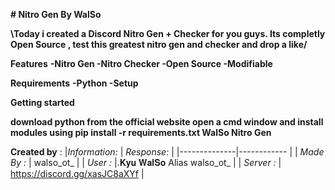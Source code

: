 **__# Nitro Gen By WalSo__**

**\Today i created a Discord Nitro Gen + Checker for you guys. Its completly Open Source , test this greatest nitro gen and checker and drop a like/**

**__Features__**
     **-Nitro Gen
       -Nitro Checker
       -Open Source
       -Modifiable**

**__Requirements__**
     **-Python
       -Setup**

**__Getting started__**

   **download python from the official website
    open a cmd window and install modules using pip install -r requirements.txt
    WalSo Nitro Gen**

**Created by** : 
|*Information:* | *Response:* |
|--------------|------------ |
| *Made By :*   |        walso_ot_    |
| *User :*      |.𝐊𝐲𝐮 𝐖𝐚𝐥𝐒𝐨 Alias walso_ot_ |
| *Server :*   | https://discord.gg/xasJC8aXYf |


                            
